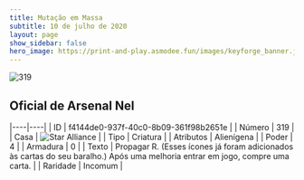 ```yaml
---
title: Mutação em Massa
subtitle: 10 de julho de 2020
layout: page
show_sidebar: false
hero_image: https://print-and-play.asmodee.fun/images/keyforge_banner.jpg
---
```


![319](https://cdn.keyforgegame.com/media/card_front/pt/479_319_R2J435GQW93W_pt.png)

## Oficial de Arsenal Nel

|----|----|
| ID | f4144de0-937f-40c0-8b09-361f98b2651e |
| Número | 319 |
| Casa | ![Star Alliance](https://archonarcana.com/images/thumb/7/7d/Star_Alliance.png/22px-Star_Alliance.png "Aliança Estelar") |
| Tipo | Criatura |
| Atributos | Alienígena |
| Poder | 4 |
| Armadura | 0 |
| Texto | Propagar R. (Esses ícones já foram adicionados às cartas do seu baralho.) Após uma melhoria entrar em jogo, compre uma carta. |
| Raridade | Incomum |
